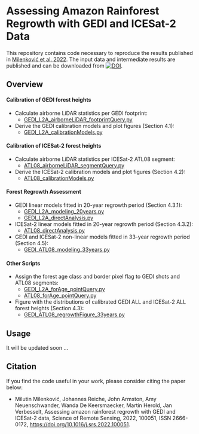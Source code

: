 # Assessing Amazon Rainforest Regrowth with GEDI and ICESat-2 Data

This repository contains code necessary to reproduce the results published in [Milenković et al. 2022](https://doi.org/10.1016/j.srs.2022.100051). 
The input data and intermediate results are published and can be downloaded from [![DOI](https://zenodo.org/badge/DOI/10.5281/zenodo.6480488.svg)](https://doi.org/10.5281/zenodo.6480488).

## Overview

#### Calibration of GEDI forest heights
- Calculate airborne LiDAR statistics per GEDI footprint: 
    - [GEDI_L2A_airborneLiDAR_footprintQuery.py](GEDI_L2A_airborneLiDAR_footprintQuery.py)
- Derive the GEDI calibration models and plot figures (Section 4.1): 
    - [GEDI_L2A_calibrationModels.py](GEDI_L2A_calibrationModels.py)

#### Calibration of ICESat-2 forest heights

- Calculate airborne LiDAR statistics per ICESat-2 ATL08 segment: 
    - [ATL08_airborneLiDAR_segmentQuery.py](ATL08_airborneLiDAR_segmentQuery.py)
- Derive the ICESat-2 calibration models and plot figures (Section 4.2): 
    - [ATL08_calibrationModels.py](ATL08_calibrationModels.py)

#### Forest Regrowth Assessment
- GEDI linear models fitted in 20-year regrowth period (Section 4.3.1): 
    - [GEDI_L2A_modeling_20years.py](GEDI_L2A_modeling_20years.py)
    - [GEDI_L2A_directAnalysis.py](GEDI_L2A_directAnalysis.py)
- ICESat-2 linear models fitted in 20-year regrowth period  (Section 4.3.2):
    - [ATL08_directAnalysis.py](ATL08_directAnalysis.py)
- GEDI and ICESat-2 non-linear models fitted in 33-year regrowth period (Section 4.5): 
    - [GEDI_ATL08_modeling_33years.py](GEDI_ATL08_modeling_33years.py)
    
#### Other Scripts

- Assign the forest age class and border pixel flag to GEDI shots and ATL08 segments:
    - [GEDI_L2A_forAge_pointQuery.py](GEDI_L2A_forAge_pointQuery.py)
    - [ATL08_forAge_pointQuery.py](ATL08_forAge_pointQuery.py)
- Figure with the distributions of calibrated GEDI ALL and ICESat-2 ALL forest heights (Section 4.3):
    - [GEDI_ATL08_regrowthFigure_33years.py](GEDI_ATL08_regrowthFigure_33years.py)
    
 
## Usage 
It will be updated soon ...

## Citation
If you find the code useful in your work, please consider citing the paper below:
- Milutin Milenković, Johannes Reiche, John Armston, Amy Neuenschwander, Wanda De Keersmaecker, Martin Herold, Jan Verbesselt, Assessing amazon rainforest regrowth with GEDI and ICESat-2 data, Science of Remote Sensing, 2022, 100051, ISSN 2666-0172, https://doi.org/10.1016/j.srs.2022.100051.



